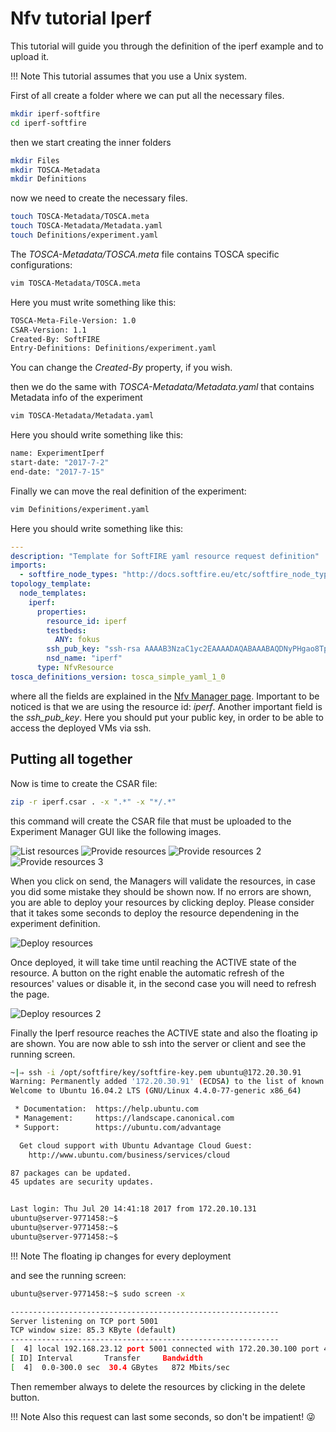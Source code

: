 # Nfv tutorial Iperf

This tutorial will guide you through the definition of the iperf example and to upload it.

!!! Note
    This tutorial assumes that you use a Unix system.

First of all create a folder where we can put all the necessary files.

```sh
mkdir iperf-softfire
cd iperf-softfire
```

then we start creating the inner folders

```sh
mkdir Files
mkdir TOSCA-Metadata
mkdir Definitions
```

now we need to create the necessary files.

```sh
touch TOSCA-Metadata/TOSCA.meta
touch TOSCA-Metadata/Metadata.yaml
touch Definitions/experiment.yaml
```

The _TOSCA-Metadata/TOSCA.meta_ file contains TOSCA specific configurations:

```sh
vim TOSCA-Metadata/TOSCA.meta
```

Here you must write something like this:

```sh
TOSCA-Meta-File-Version: 1.0
CSAR-Version: 1.1
Created-By: SoftFIRE
Entry-Definitions: Definitions/experiment.yaml
```

You can change the _Created-By_ property, if you wish.

then we do the same with _TOSCA-Metadata/Metadata.yaml_ that contains Metadata info of the experiment

```sh
vim TOSCA-Metadata/Metadata.yaml
```

Here you should write something like this:

```sh
name: ExperimentIperf
start-date: "2017-7-2"
end-date: "2017-7-15"
```

Finally we can move the real definition of the experiment:

```sh
vim Definitions/experiment.yaml
```

Here you should write something like this:

```yaml
---
description: "Template for SoftFIRE yaml resource request definition"
imports:
  - softfire_node_types: "http://docs.softfire.eu/etc/softfire_node_types.yaml"
topology_template:
  node_templates:
    iperf:
      properties:
        resource_id: iperf
        testbeds:
          ANY: fokus
        ssh_pub_key: "ssh-rsa AAAAB3NzaC1yc2EAAAADAQABAAABAQDNyPHgao8TpwOuEYo497w7kKOztMiRQ9m59ZBZr7Xnb6LWcIhjuqrxlFmNlluw7V1+hot6RA6psh2xPC/+urTfevIY6p8pOZmPtMToZmP2/5BPVkBAHAUISU/BZxDAM75QX14CHg/4imcfLxzLyx4XY0SjwfrxtqTTJJW2khKJ5eNoMHnw9+NwNiM1BY9A1khZ2WXZMAlG8+NkZU+UZhIiyHWYZQU8ZrC02qI/zFfaGFX7OC/yDGbZOeGV/cuissvai4vn8gtS1Stdj+QJZ/Mcl3t2A65FlW8oSYzih+OrxLsvJ2w8dxBBdw39lPcihb3e8Za29aiKMrUINleVJ82P"
        nsd_name: "iperf"
      type: NfvResource
tosca_definitions_version: tosca_simple_yaml_1_0
```

where all the fields are explained in the [Nfv Manager page](nfv-manager.md). Important to be noticed is that we are using the resource id: _*iperf*_. Another important field is the _*ssh_pub_key*_. Here you should put your public key, in order to be able to access the deployed VMs via ssh.

## Putting all together

Now is time to create the CSAR file:

```sh
zip -r iperf.csar . -x ".*" -x "*/.*"
```

this command will create the CSAR file that must be uploaded to the Experiment Manager GUI like the following images.

![List resources](img/tutorial-nfv-iperf-1.png)
![Provide resources](img/tutorial-nfv-iperf-2.png)
![Provide resources 2](img/tutorial-nfv-iperf-3.png)
![Provide resources 3](img/tutorial-nfv-iperf-4.png)


When you click on send, the Managers will validate the resources, in case you did some mistake they should be shown now. If no errors are shown, you are able to deploy your resources by clicking deploy. Please consider that it takes some seconds to deploy the resource dependening in the experiment definition.

![Deploy resources](img/tutorial-nfv-iperf-5.png)

Once deployed, it will take time until reaching the ACTIVE state of the resource. A button on the right enable the automatic refresh of the resources' values or disable it, in the second case you will need to refresh the page.

![Deploy resources 2](img/tutorial-nfv-iperf-6.png)

Finally the Iperf resource reaches the ACTIVE state and also the floating ip are shown. You are now able to ssh into the server or client and see the running screen.

```sh
~|⇒ ssh -i /opt/softfire/key/softfire-key.pem ubuntu@172.20.30.91
Warning: Permanently added '172.20.30.91' (ECDSA) to the list of known hosts.
Welcome to Ubuntu 16.04.2 LTS (GNU/Linux 4.4.0-77-generic x86_64)

 * Documentation:  https://help.ubuntu.com
 * Management:     https://landscape.canonical.com
 * Support:        https://ubuntu.com/advantage

  Get cloud support with Ubuntu Advantage Cloud Guest:
    http://www.ubuntu.com/business/services/cloud

87 packages can be updated.
45 updates are security updates.


Last login: Thu Jul 20 14:41:18 2017 from 172.20.10.131
ubuntu@server-9771458:~$
ubuntu@server-9771458:~$
ubuntu@server-9771458:~$
```

!!! Note
    The floating ip changes for every deployment

and see the running screen:

```sh
ubuntu@server-9771458:~$ sudo screen -x

------------------------------------------------------------
Server listening on TCP port 5001
TCP window size: 85.3 KByte (default)
------------------------------------------------------------
[  4] local 192.168.23.12 port 5001 connected with 172.20.30.100 port 47270
[ ID] Interval       Transfer     Bandwidth
[  4]  0.0-300.0 sec  30.4 GBytes   872 Mbits/sec
```

Then remember always to delete the resources by clicking in the delete button.

!!! Note
    Also this request can last some seconds, so don't be impatient! :stuck_out_tongue_winking_eye:


<!---
 Script for open external links in a new tab
-->
<script src="http://ajax.googleapis.com/ajax/libs/jquery/1.7.1/jquery.js"></script>
<script type="text/javascript" charset="utf-8">
      // Creating custom :external selector
      $.expr[':'].external = function(obj){
          return !obj.href.match(/^mailto\:/)
                  && (obj.hostname != location.hostname);
      };
      $(function(){
        $('a:external').addClass('external');
        $(".external").attr('target','_blank');
      })
</script>
